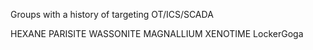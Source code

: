 Groups with a history of targeting OT/ICS/SCADA

HEXANE
PARISITE
WASSONITE
MAGNALLIUM
XENOTIME
LockerGoga
